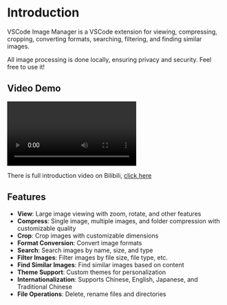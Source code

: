 # Introduction

VSCode Image Manager is a VSCode extension for viewing, compressing, cropping, converting formats, searching, filtering, and finding similar images.

All image processing is done locally, ensuring privacy and security. Feel free to use it!

## Video Demo

<video controls>
  <source src="./images/video.mp4" type="video/mp4">
</video>

There is full introduction video on Bilibili, [click here](https://www.bilibili.com/video/BV15SQaYnEeJ)

## Features

- **View**: Large image viewing with zoom, rotate, and other features
- **Compress**: Single image, multiple images, and folder compression with customizable quality
- **Crop**: Crop images with customizable dimensions
- **Format Conversion**: Convert image formats
- **Search**: Search images by name, size, and type
- **Filter Images**: Filter images by file size, file type, etc.
- **Find Similar Images**: Find similar images based on content
- **Theme Support**: Custom themes for personalization
- **Internationalization**: Supports Chinese, English, Japanese, and Traditional Chinese
- **File Operations**: Delete, rename files and directories
